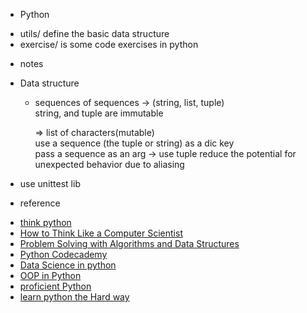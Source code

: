 * Python
 - utils/ define the basic data structure
 - exercise/ is some code exercises in python

* notes 
 - Data structure 
    + sequences of sequences -> (string, list, tuple)  
      string, and tuple are immutable
      
      => list of characters(mutable)  
         use a sequence (the tuple or string) as a dic key  
         pass a sequence as an arg -> use tuple reduce the potential for unexpected behavior due to aliasing   

 - use unittest lib
      

* reference
 - [think python](http://www.greenteapress.com/thinkpython2/html/thinkpython2005.html#sec48)
 - [How to Think Like a Computer Scientist](http://interactivepython.org/runestone/static/thinkcspy/toc.html)
 - [Problem Solving with Algorithms and Data Structures](http://interactivepython.org/runestone/static/pythonds/index.html)
 - [Python Codecademy](https://www.codecademy.com/learn/python)
 - [Data Science in python](http://www.analyticsvidhya.com/learning-paths-data-science-business-analytics-business-intelligence-big-data/learning-path-data-science-python/)
 - [OOP in Python](http://www.brpreiss.com/books/opus7/html/book.html)
 - [proficient Python](http://blog.dispatched.ch/2011/06/12/how-to-become-a-proficient-python-programmer/)
 - [learn python the Hard way](http://learnpythonthehardway.org/book/)
